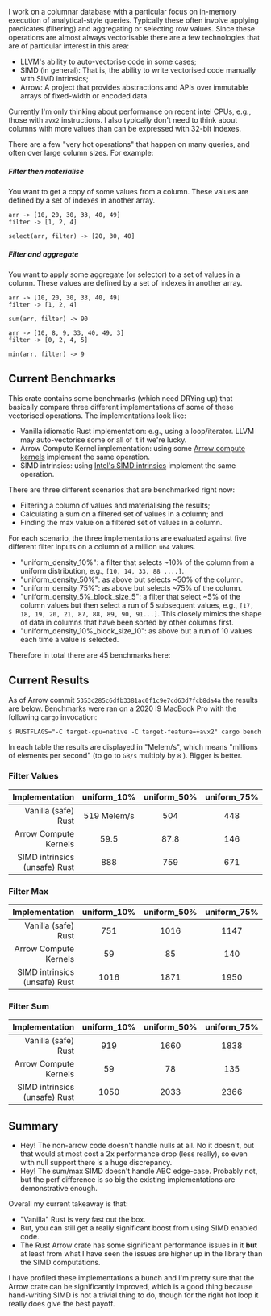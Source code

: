 I work on a columnar database with a particular focus on in-memory execution of analytical-style queries.
Typically these often involve applying predicates (filtering) and aggregating or selecting row values.
Since these operations are almost always vectorisable there are a few technologies that are of particular interest in this area:

- LLVM's ability to auto-vectorise code in some cases;
- SIMD (in general): That is, the ability to write vectorised code manually with SIMD intrinsics;
- Arrow: A project that provides abstractions and APIs over immutable arrays of fixed-width or encoded data.

Currently I'm only thinking about performance on recent intel CPUs, e.g., those with `avx2` instructions.
I also typically don't need to think about columns with more values than can be expressed with 32-bit indexes.

There are a few "very hot operations" that happen on many queries, and often over large column sizes. For example:

##### Filter then materialise
You want to get a copy of some values from a column. These values are defined by a set of indexes in another array.

```
arr -> [10, 20, 30, 33, 40, 49]
filter -> [1, 2, 4]

select(arr, filter) -> [20, 30, 40]
```

##### Filter and aggregate
You want to apply some aggregate (or selector) to a set of values in a column.
These values are defined by a set of indexes in another array.

```
arr -> [10, 20, 30, 33, 40, 49]
filter -> [1, 2, 4]

sum(arr, filter) -> 90
```

```
arr -> [10, 8, 9, 33, 40, 49, 3]
filter -> [0, 2, 4, 5]

min(arr, filter) -> 9
```

## Current Benchmarks

This crate contains some benchmarks (which need DRYing up) that basically compare
three different implementations of some of these vectorised operations.
The implementations look like:

- Vanilla idiomatic Rust implementation: e.g., using a loop/iterator. LLVM may auto-vectorise some or all of it if we're lucky.
- Arrow Compute Kernel implementation: using some [Arrow compute kernels] implement the same operation.
- SIMD intrinsics: using [Intel's SIMD intrinsics] implement the same operation.

There are three different scenarios that are benchmarked right now:

- Filtering a column of values and materialising the results;
- Calculating a sum on a filtered set of values in a column; and
- Finding the max value on a filtered set of values in a column.

For each scenario, the three implementations are evaluated against five different 
filter inputs on a column of a million `u64` values.

- "uniform_density_10%": a filter that selects ~10% of the column from a uniform distribution, e.g., `[10, 14, 33, 88 ....]`.
- "uniform_density_50%": as above but selects ~50% of the column.
- "uniform_density_75%": as above but selects ~75% of the column.
- "uniform_density_5%_block_size_5": a filter that select ~5% of the column values but then select a run of 5 subsequent values, e.g., `[17, 18, 19, 20, 21, 87, 88, 89, 90, 91...]`. This closely mimics the shape of data in columns that have been sorted by other columns first.
- "uniform_density_10%_block_size_10": as above but a run of 10 values each time a value is selected.

Therefore in total there are 45 benchmarks here:


[Arrow compute kernels]: https://docs.rs/arrow/2.0.0/arrow/compute/kernels/index.html
[Intel's SIMD intrinsics]: https://software.intel.com/sites/landingpage/IntrinsicsGuide/

## Current Results

As of Arrow commit `5353c285c6dfb3381ac0f1c9e7cd63d7fcb8da4a` the results are below.
Benchmarks were ran on a 2020 i9 MacBook Pro with the following `cargo` invocation:

```shell
$ RUSTFLAGS="-C target-cpu=native -C target-feature=+avx2" cargo bench
```

In each table the results are displayed in "Melem/s", which means "millions of elements per second" (to go to `GB/s` multiply by `8` ). Bigger is better.

### Filter Values

| Implementation  |  uniform_10% | uniform_50% | uniform_75% | uniform_5%_bs_5 | uniform_10%_bs_10
| -------------:   | :-------------: |:-------------: | :-------------: | :-------------: | :-------------: |
| Vanilla (safe) Rust  | 519 Melem/s  | 504  | 448  | 482  | 492  |
| Arrow Compute Kernels  | 59.5   | 87.8  | 146  | 113  | 207 |
| SIMD intrinsics (unsafe) Rust  |  888   | 759  | 671  | 966  | 682  |

### Filter Max

| Implementation  |  uniform_10% | uniform_50% | uniform_75% | uniform_5%_bs_5 | uniform_10%_bs_10
| -------------:   | :-------------: |:-------------: | :-------------: | :-------------: | :-------------: |
| Vanilla (safe) Rust  | 751   | 1016  | 1147  | 1100  | 1174  |
| Arrow Compute Kernels  | 59   | 85  | 140  | 117  | 197  |
| SIMD intrinsics (unsafe) Rust  | 1016   | 1871  | 1950  | 1619  | 1945  |

### Filter Sum

| Implementation  |  uniform_10% | uniform_50% | uniform_75% | uniform_5%_bs_5 | uniform_10%_bs_10
| -------------:   | :-------------: |:-------------: | :-------------: | :-------------: | :-------------: |
| Vanilla (safe) Rust  | 919   | 1660  | 1838  | 1389  | 1819  |
| Arrow Compute Kernels  | 59   | 78  | 135  | 114  | 178  |
| SIMD intrinsics (unsafe) Rust  | 1050   | 2033  | 2366  | 1769  | 2326  |

## Summary

- Hey! The non-arrow code doesn't handle nulls at all. No it doesn't, but that would at most cost a 2x performance drop (less really), so even with null support there is a huge discrepancy.
- Hey! The sum/max SIMD doesn't handle ABC edge-case. Probably not, but the perf difference is so big the existing implementations are demonstrative enough.

Overall my current takeaway is that:

- "Vanilla" Rust is very fast out the box.
- But, you can still get a really significant boost from using SIMD enabled code.
- The Rust Arrow crate has some significant performance issues in it **but** at least from what I have seen the issues are higher up in the library than the SIMD computations.

I have profiled these implementations a bunch and I'm pretty sure that the Arrow crate can be significantly improved, which is a good thing because hand-writing SIMD is not a trivial thing to do, though for the right hot loop it really does give the best payoff.
